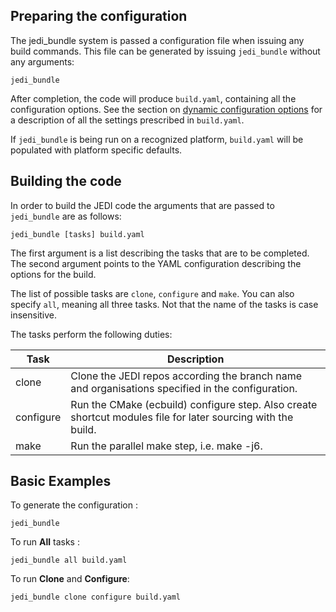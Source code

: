 ## Preparing the configuration

The jedi_bundle system is passed a configuration file when issuing any build commands. This file can be generated by issuing `jedi_bundle` without any arguments:

``` shell
jedi_bundle
```

After completion, the code will produce `build.yaml`, containing all the configuration options. See the section on [dynamic configuration options](dynamic_configuration_options.md) for a description of all the settings prescribed in `build.yaml`.

If `jedi_bundle` is being run on a recognized platform, `build.yaml` will be populated with platform specific defaults.

## Building the code

In order to build the JEDI code the arguments that are passed to `jedi_bundle` are as follows:

``` shell
jedi_bundle [tasks] build.yaml
```

The first argument is a list describing the tasks that are to be completed. The second argument points to the YAML configuration describing the options for the build.

The list of possible tasks are `clone`, `configure` and `make`. You can also specify `all`, meaning all three tasks. Not that the name of the tasks is case insensitive.

The tasks perform the following duties:

| Task    | Description |
| --------| ----------- |
|clone    | Clone the JEDI repos according the branch name and organisations specified in the configuration. |
|configure| Run the CMake (ecbuild) configure step. Also create shortcut modules file for later sourcing with the build.|
|make     | Run the parallel make step, i.e. make -j6. |


## Basic Examples

To generate the configuration :

``` shell
jedi_bundle
```

To run **All** tasks :

``` shell
jedi_bundle all build.yaml
```

To run **Clone** and **Configure**:

``` shell
jedi_bundle clone configure build.yaml
```

